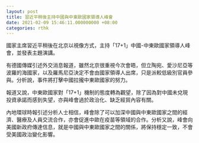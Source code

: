 ```yaml
---
layout: post
title: 習近平稍後主持中國與中東歐國家領導人峰會
date: 2021-02-09 15:46:11.000000000 +08:00
categories: rthk
---
```


國家主席習近平稍後在北京以視像方式，主持「17+1」中國-中東歐國家領導人峰會，並發表主題演講。

有德國傳媒引述外交消息報道，雖然北京很重視今次會晤，但立陶宛、愛沙尼亞等波羅的海國家，以及羅馬尼亞決定不會由國家領導人出席，只是派較低級別官員參與。分析說，事件將打擊中國拉攏中東歐國家的努力。

報道又說，中東歐國家對「17+1」機制的態度轉為觀望，除了因為對中國未兌現投資承諾而感到失望，亦與峰會過於政治化、缺乏經貿內容有關。

內地環球時報引述分析人士相信，峰會除了可以加深中國與中東歐國家之間的經濟、醫療及人員交流合作，亦會促進中歐在疫苗等領域的合作。分析又說，峰會向美國新政府傳達信息，就是中國與中東歐國家之間的關係，將保持穩定一致，不會受美國政治變化影響。
